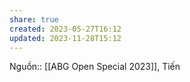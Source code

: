 ```yaml
---
share: true
created: 2023-05-27T16:12
updated: 2023-11-28T15:12
---
```

Nguồn:: [[ABG Open Special 2023]], Tiến
